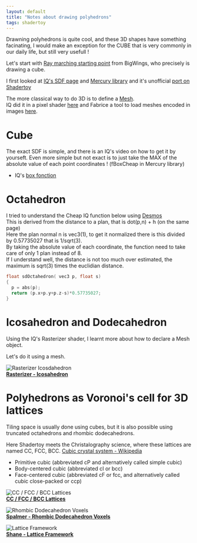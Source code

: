 ```yaml
---
layout: default
title: "Notes about drawing polyhedrons"
tags: shadertoy
---
```


Drawning polyhedrons is quite cool, and these 3D shapes have something facinating, I would make an exception for the CUBE that is very commonly in our daily life, but still very usefull !

Let's start with [Ray marching starting point](https://shadertoy.com/view/WtGXDD) from BigWings, who precisely is drawing a cube.

I first looked at [IQ's SDF page](https://iquilezles.org/www/articles/distfunctions/distfunctions.htm) and [Mercury library](http://mercury.sexy/hg_sdf/) and it's unofficial [port on Shadertoy](https://www.shadertoy.com/view/Xs3GRB)

The more classical way to do 3D is to define a [Mesh](https://www.scratchapixel.com/lessons/3d-basic-rendering/introduction-polygon-mesh).  
IQ did it in a pixel shader [here](https://www.shadertoy.com/view/4slGzn) and Fabrice a tool to load meshes encoded in images [here](https://www.shadertoy.com/view/Wsy3DG). 

# Cube

The exact SDF is simple, and there is an IQ's video on how to get it by yourseft.
Even more simple but not exact is to just take the MAX of the absolute value of each point coordinates ! (fBoxCheap in Mercury library)

- IQ's [box fonction](https://iquilezles.org/www/articles/distfunctions/distfunctions.htm) 

# Octahedron 

I tried to understand the Cheap IQ function below using [Desmos](https://www.desmos.com/calculator/ovavcqosu8)  
This is derived from the distance to a plan, that is dot(p,n) + h (on the same page)  
Here the plan normal n is vec3(1), to get it normalized there is this divided by 0.57735027 that is 1/sqrt(3).  
By taking the absolute value of each coordinate, the function need to take care of only 1 plan instead of 8.  
If I understand well, the distance is not too much over estimated, the maximum is sqrt(3) times the euclidian distance.  

```c
float sdOctahedron( vec3 p, float s)
{
  p = abs(p);
  return (p.x+p.y+p.z-s)*0.57735027;
}
```

# Icosahedron and Dodecahedron 

Using the IQ's Rasterizer shader, I learnt more about how to declare a Mesh object.

Let's do it using a mesh.

![Rasterizer Icosdahedron](https://www.shadertoy.com/media/shaders/ftf3zn.jpg)  
**[Rasterizer - Icosahedron](https://www.shadertoy.com/view/ftf3zn)** 

# Polyhedrons as Voronoi's cell for 3D lattices

Tiling space is usually done using cubes, but it is also possible using truncated octahedrons and rhombic dodecahedrons.

Here Shadertoy meets the Christalography science, where these lattices are named CC, FCC, BCC. [Cubic crystal system - Wikipedia](https://en.wikipedia.org/wiki/Cubic_crystal_system)

* Primitive cubic (abbreviated cP and alternatively called simple cubic)
* Body-centered cubic (abbreviated cI or bcc)
* Face-centered cubic (abbreviated cF or fcc, and alternatively called cubic close-packed or ccp)

![CC / FCC / BCC Lattices](https://www.shadertoy.com/media/shaders/llfGRj.jpg)  
**[CC / FCC / BCC Lattices ](https://www.shadertoy.com/view/llfGRj)** 

![Rhombic Dodecahedron Voxels](https://www.shadertoy.com/media/shaders/WdXBR8.jpg)  
**[Spalmer - Rhombic Dodecahedron Voxels](https://www.shadertoy.com/view/WdXBR8)** 

![Lattice Framework](https://www.shadertoy.com/media/shaders/lttGDn.jpg)  
**[Shane - Lattice Framework](https://www.shadertoy.com/view/lttGDn)** 

